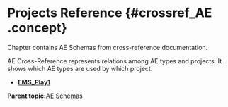 # Projects Reference {#crossref_AE .concept}

Chapter contains AE Schemas from cross-reference documentation.

AE Cross-Reference represents relations among AE types and projects. It shows which AE types are used by which project.

-   **[EMS\_Play1](../../../crossref/ae/projsRef/EMS_Play1.md)**  


**Parent topic:**[AE Schemas](../../../crossref/ae/AE.md)

